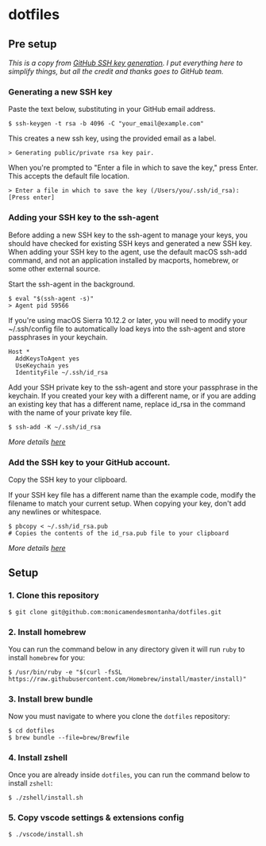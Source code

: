 dotfiles
========

## Pre setup

_This is a copy from [GitHub SSH key generation](https://help.github.com/en/articles/generating-a-new-ssh-key-and-adding-it-to-the-ssh-agent). I put everything here to simplify things, but all the credit and thanks goes to GitHub team._

### Generating a new SSH key

Paste the text below, substituting in your GitHub email address.

```
$ ssh-keygen -t rsa -b 4096 -C "your_email@example.com"
```

This creates a new ssh key, using the provided email as a label.

```
> Generating public/private rsa key pair.
```

When you're prompted to "Enter a file in which to save the key," press Enter. This accepts the default file location.

```
> Enter a file in which to save the key (/Users/you/.ssh/id_rsa): [Press enter]
```

### Adding your SSH key to the ssh-agent

Before adding a new SSH key to the ssh-agent to manage your keys, you should have checked for existing SSH keys and generated a new SSH key. When adding your SSH key to the agent, use the default macOS ssh-add command, and not an application installed by macports, homebrew, or some other external source.

Start the ssh-agent in the background.

```
$ eval "$(ssh-agent -s)"
> Agent pid 59566
```

If you're using macOS Sierra 10.12.2 or later, you will need to modify your ~/.ssh/config file to automatically load keys into the ssh-agent and store passphrases in your keychain.

```
Host *
  AddKeysToAgent yes
  UseKeychain yes
  IdentityFile ~/.ssh/id_rsa
```

Add your SSH private key to the ssh-agent and store your passphrase in the keychain. If you created your key with a different name, or if you are adding an existing key that has a different name, replace id_rsa in the command with the name of your private key file.

```
$ ssh-add -K ~/.ssh/id_rsa
```

_More details [here](https://help.github.com/en/articles/generating-a-new-ssh-key-and-adding-it-to-the-ssh-agent)_

### Add the SSH key to your GitHub account.

Copy the SSH key to your clipboard.

If your SSH key file has a different name than the example code, modify the filename to match your current setup. When copying your key, don't add any newlines or whitespace.

```
$ pbcopy < ~/.ssh/id_rsa.pub
# Copies the contents of the id_rsa.pub file to your clipboard
```

_More details [here](https://help.github.com/en/articles/adding-a-new-ssh-key-to-your-github-account)_

## Setup

### 1. Clone this repository

```
$ git clone git@github.com:monicamendesmontanha/dotfiles.git
```

### 2. Install homebrew

You can run the command below in any directory given it will run `ruby` to install `homebrew` for you:

```
$ /usr/bin/ruby -e "$(curl -fsSL https://raw.githubusercontent.com/Homebrew/install/master/install)"
```

### 3. Install brew bundle

Now you must navigate to where you clone the `dotfiles` repository:

```
$ cd dotfiles
$ brew bundle --file=brew/Brewfile
```

### 4. Install zshell

Once you are already inside `dotfiles`, you can run the command below to install `zshell`:


```
$ ./zshell/install.sh
```

### 5. Copy vscode settings & extensions config


```
$ ./vscode/install.sh
```